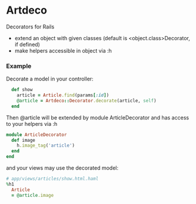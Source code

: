 # Artdeco

Decorators for Rails 

* extend an object with given classes (default is \<object.class\>Decorator, if defined)
* make helpers accessible in object via :h

### Example

Decorate a model in your controller:

```ruby
  def show
    article = Article.find(params[:id])
    @article = Artdeco::Decorator.decorate(article, self)
  end
```

Then @article will be extended by module ArticleDecorator
and has access to your helpers via :h

```ruby
module ArticleDecorator
  def image
    h.image_tag('article')
  end
end
```
and your views may use the decorated model: 

```ruby
# app/views/articles/show.html.haml
%h1 
  Article
  = @article.image
```

